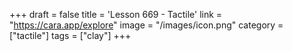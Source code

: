 +++
draft = false
title = 'Lesson 669 - Tactile'
link = "https://cara.app/explore"
image = "/images/icon.png"
category = ["tactile"]
tags = ["clay"]
+++
